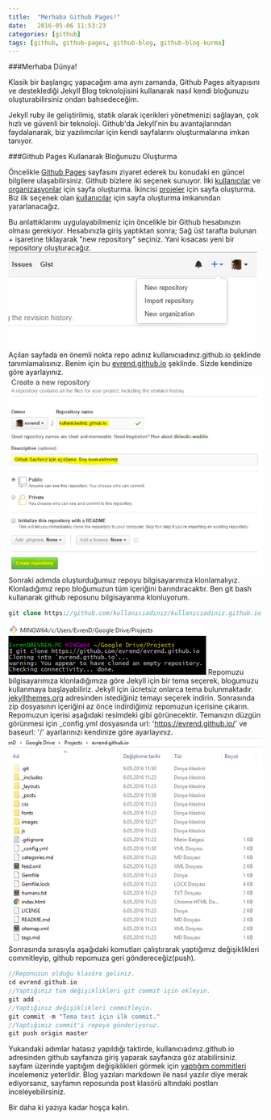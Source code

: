 ```yaml
---
title:  "Merhaba Github Pages!"
date:   2016-05-06 11:53:23
categories: [github]
tags: [github, github-pages, github-blog, github-blog-kurma]
---
```


###Merhaba Dünya!

Klasik bir başlangıç yapacağım ama aynı zamanda, Github Pages altyapısını ve desteklediği Jekyll Blog teknolojisini kullanarak nasıl kendi bloğunuzu oluşturabilirsiniz ondan bahsedeceğim.

Jekyll ruby ile geliştirilmiş, statik olarak içerikleri yönetmenizi sağlayan, çok hızlı ve güvenli bir teknoloji. Github'da Jekyll'nin bu avantajlarından faydalanarak, biz yazılımcılar için kendi sayfalarını oluşturmalarına imkan tanıyor.

###Github Pages Kullanarak Bloğunuzu Oluşturma

Öncelikle [Github Pages][github-pages] sayfasını ziyaret ederek bu konudaki en güncel bilgilere ulaşabilirsiniz. Github bizlere iki seçenek sunuyor. İlki [kullanıcılar][users] ve [organizasyonlar][organizations] için sayfa oluşturma. İkincisi [projeler][projects] için sayfa oluşturma. Biz ilk seçenek olan [kullanıcılar][users] için sayfa oluşturma imkanından yararlanacağız.

Bu anlattıklarımı uygulayabilmeniz için öncelikle bir Github hesabınızın olması gerekiyor. Hesabınızla giriş yaptıktan sonra;
Sağ üst tarafta bulunan + işaretine tıklayarak "new repository" seçiniz. Yani kısacası yeni bir repository oluşturacağız.
![new-repo](/images/blog/2016-05-06-merhaba-github-pages/1.png)
Açılan sayfada en önemli nokta repo adınız kullanıcıadınız.github.io şeklinde tanımlamalısınız. Benim için bu [evrend.github.io][users] şeklinde. Sizde kendinize göre ayarlayınız.
![create-repo-secreen](/images/blog/2016-05-06-merhaba-github-pages/2.png)
Sonraki adımda oluşturduğumuz repoyu bilgisayarımıza klonlamalıyız. Klonladığımız repo bloğumuzun tüm içeriğini barındıracaktır. Ben git bash kullanarak github reposunu bilgisayarıma klonluyorum.
``` php
git clone https://github.com/kullanıcıadınız/kullanıcıadınız.github.io
```
![clone-repo](/images/blog/2016-05-06-merhaba-github-pages/3.png)
Repomuzu bilgisayarımıza klonladığımıza göre Jekyll için bir tema seçerek, blogumuzu kullanmaya başlayabiliriz. Jekyll için ücretsiz onlarca tema bulunmaktadır. [jekyllthemes.org][jekyllthemes] adresinden istediğiniz temayı seçerek indirin. Sonrasında zip dosyasının içeriğini az önce indirdiğimiz repomuzun içerisine çıkarın. Repomuzun içerisi aşağıdaki resimdeki gibi görünecektir. Temanızın düzgün görünmesi için _config.yml dosyasında url: 'https://evrend.github.io/' ve baseurl: '/' ayarlarınızı kendinize göre ayarlayınız.
![repo-theme-directory](/images/blog/2016-05-06-merhaba-github-pages/4.png)
Sonrasında sırasıyla aşağıdaki komutları çalıştırarak yaptığımız değişiklikleri commitleyip, github repomuza geri göndereceğiz(push).
``` php
//Reponuzun olduğu klasöre geliniz.
cd evrend.github.io
//Yaptığınız tüm değişiklikleri git commit için ekleyin.
git add .
//Yaptığınız değişiklikleri commitleyin.
git commit -m "Tema test için ilk commit."
//Yaptığımız commit'i repoya gönderiyoruz.
git push origin master
```

Yukarıdaki adımlar hatasız yapıldığı taktirde, kullanıcıadınız.github.io adresinden github sayfanıza giriş yaparak sayfanıza göz atabilirsiniz. sayfam üzerinde yaptığım değişiklikleri görmek için [yaptığım commitleri][projects-commits] incelemeniz yeterlidir. Blog yazıları markdown ile nasıl yazılır diye merak ediyorsanız, sayfamın reposunda post klasörü altındaki postları inceleyebilirsiniz.

Bir daha ki yazıya kadar hoşça kalın.

[github-pages]:https://pages.github.com/
[users]: https://github.com/evrend
[organizations]:https://github.com/herkod
[projects]:https://github.com/evrend/evrend.github.io
[projects-commits]:https://github.com/evrend/evrend.github.io
[jekyllthemes]:http://jekyllthemes.org/

